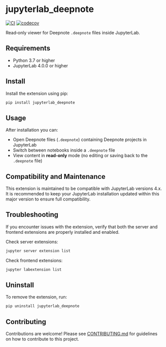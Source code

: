 # jupyterlab_deepnote

[![CI](https://github.com/deepnote/jupyterlab-deepnote/actions/workflows/ci.yml/badge.svg?branch=main)](https://github.com/deepnote/jupyterlab-deepnote/actions/workflows/ci.yml)
[![codecov](https://codecov.io/gh/deepnote/jupyterlab-deepnote/graph/badge.svg?token=OV32VZNOJ2)](https://codecov.io/gh/deepnote/jupyterlab-deepnote)

Read‑only viewer for Deepnote `.deepnote` files inside JupyterLab.

## Requirements

- Python 3.7 or higher
- JupyterLab 4.0.0 or higher

## Install

Install the extension using pip:

```bash
pip install jupyterlab_deepnote
```

## Usage

After installation you can:

- Open Deepnote files (`.deepnote`) containing Deepnote projects in JupyterLab
- Switch between notebooks inside a `.deepnote` file
- View content in **read‑only** mode (no editing or saving back to the `.deepnote` file)

## Compatibility and Maintenance

This extension is maintained to be compatible with JupyterLab versions 4.x. It is recommended to keep your JupyterLab installation updated within this major version to ensure full compatibility.

## Troubleshooting

If you encounter issues with the extension, verify that both the server and frontend extensions are properly installed and enabled.

Check server extensions:

```bash
jupyter server extension list
```

Check frontend extensions:

```bash
jupyter labextension list
```

## Uninstall

To remove the extension, run:

```bash
pip uninstall jupyterlab_deepnote
```

## Contributing

Contributions are welcome! Please see [CONTRIBUTING.md](CONTRIBUTING.md) for guidelines on how to contribute to this project.

